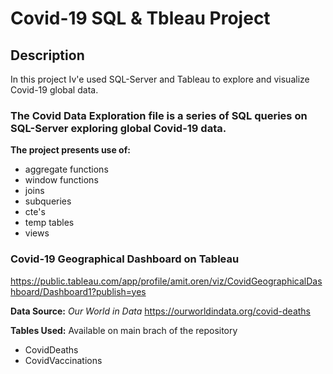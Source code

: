 # Covid-19 SQL & Tbleau Project

## Description
In this project Iv'e used SQL-Server and Tableau to explore and visualize Covid-19 global data.

### The Covid Data Exploration file is a series of SQL queries on SQL-Server exploring global Covid-19 data.
**The project presents use of:**
- aggregate functions
- window functions
- joins
- subqueries
- cte's
- temp tables
- views

### Covid-19 Geographical Dashboard on Tableau
https://public.tableau.com/app/profile/amit.oren/viz/CovidGeographicalDashboard/Dashboard1?publish=yes


**Data Source:** 
*Our World in Data*
https://ourworldindata.org/covid-deaths

**Tables Used:**
Available on main brach of the repository
- CovidDeaths
- CovidVaccinations


